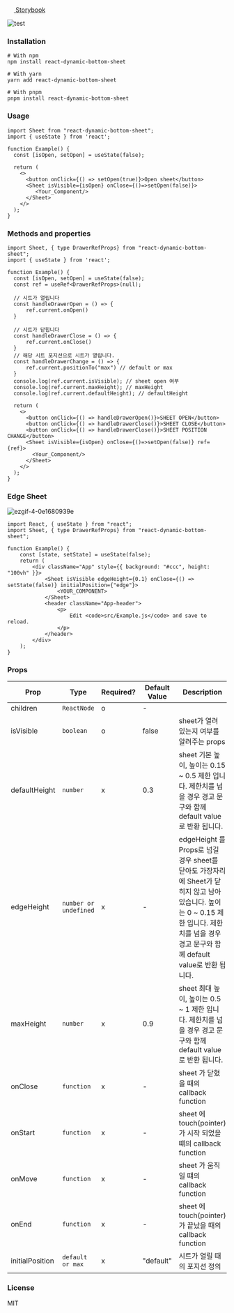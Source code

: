 <a href="https://react-dynamic-bottom-sheet.vercel.app/"><img width=15 src="https://user-images.githubusercontent.com/62181345/213732215-45f4f181-2256-4798-aead-9303529e3cae.png" /> Storybook</a>

![test](https://user-images.githubusercontent.com/62181345/207508460-45777460-64f2-44f9-afc1-4a2fdad4e909.gif)
### Installation
```shell
# With npm
npm install react-dynamic-bottom-sheet

# With yarn
yarn add react-dynamic-bottom-sheet

# With pnpm
pnpm install react-dynamic-bottom-sheet
```
### Usage 
```tsx
import Sheet from "react-dynamic-bottom-sheet";
import { useState } from 'react';

function Example() {
  const [isOpen, setOpen] = useState(false);

  return (
    <>
      <button onClick={() => setOpen(true)}>Open sheet</button>
      <Sheet isVisible={isOpen} onClose={()=>setOpen(false)}>
         <Your_Component/>
      </Sheet>
    </>
  );
}
```

### Methods and properties
```tsx
import Sheet, { type DrawerRefProps} from "react-dynamic-bottom-sheet";
import { useState } from 'react';

function Example() {
  const [isOpen, setOpen] = useState(false);
  const ref = useRef<DrawerRefProps>(null);
  
  // 시트가 열립니다
  const handleDrawerOpen = () => {
      ref.current.onOpen()
  }
  
  // 시트가 닫힙니다
  const handleDrawerClose = () => {
      ref.current.onClose()
  }
  // 해당 시트 포지션으로 시트가 열립니다.
  const handleDrawerChange = () => {
      ref.current.positionTo("max") // default or max
  }
  console.log(ref.current.isVisible); // sheet open 여부
  console.log(ref.current.maxHeight); // maxHeight 
  console.log(ref.current.defaultHeight); // defaultHeight
  
  return (
    <>
      <button onClick={() => handleDrawerOpen()}>SHEET OPEN</button>
      <button onClick={() => handleDrawerClose()}>SHEET CLOSE</button>
      <button onClick={() => handleDrawerClose()}>SHEET POSITION CHANGE</button>
      <Sheet isVisible={isOpen} onClose={()=>setOpen(false)} ref={ref}>
        <Your_Component/>
      </Sheet>
    </>
  );
}
```

### Edge Sheet
![ezgif-4-0e1680939e](https://user-images.githubusercontent.com/62181345/207778374-0e74f104-1967-413b-a301-24e1677832c5.gif)

```tsx
import React, { useState } from "react";
import Sheet, { type DrawerRefProps} from "react-dynamic-bottom-sheet";

function Example() {
    const [state, setState] = useState(false);
    return (
        <div className="App" style={{ background: "#ccc", height: "100vh" }}>
            <Sheet isVisible edgeHeight={0.1} onClose={() => setState(false)} initialPosition={"edge"}>
                <YOUR_COMPONENT>
            </Sheet>
            <header className="App-header">
                <p>
                    Edit <code>src/Example.js</code> and save to reload.
                </p>
            </header>
        </div>
    );
}
```
### Props

| Prop           | Type                  | Required? | Default Value | Description                                                                            |
| -------------- |-----------------------|-----------|---------------|----------------------------------------------------------------------------------------|
| children      | `ReactNode`           | o         | -             |                                                                                        |
| isVisible        | `boolean`             | o         | false         | sheet가 열려 있는지 여부를 알려주는 props                                                           |
| defaultHeight        | `number`              | x         | 0.3           | sheet 기본 높이, 높이는 0.15 ~ 0.5 제한 입니다. 제한치를 넘을 경우 경고 문구와 함께 default value로 반환 됩니다.                                                    |
| edgeHeight        | `number or undefined` | x          | -             | edgeHeight 를 Props로 넘길 경우 sheet를 닫아도 가장자리에 Sheet가 닫히지 않고 남아 있습니다. 높이는 0 ~ 0.15 제한 입니다. 제한치를 넘을 경우 경고 문구와 함께 default value로 반환 됩니다. |
| maxHeight        | `number`              | x         | 0.9           | sheet 최대 높이, 높이는 0.5 ~ 1 제한 입니다. 제한치를 넘을 경우 경고 문구와 함께 default value로 반환 됩니다.                                                       |
| onClose        | `function`            | x         | -             | sheet 가 닫혔을 때의 callback function                                                       |
| onStart        | `function`            | x         | -             | sheet 에 touch(pointer)가 시작 되었을떄의 callback function                                     |
| onMove       | `function`            | x         | -             | sheet 가 움직일 떄의 callback function                                                       |
| onEnd          | `function`            | x         | -             | sheet 에 touch(pointer)가 끝났을 때의 callback function                                       |
| initialPosition  | `default or max`      | x         | "default"     | 시트가 열릴 때의 포지션 정의                                                                       |



### License
MIT
